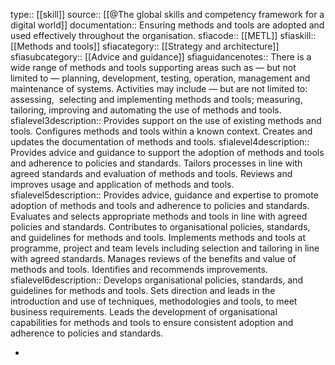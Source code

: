 type:: [[skill]]
source:: [[@The global skills and competency framework for a digital world]]
documentation:: Ensuring methods and tools are adopted and used effectively throughout the organisation.
sfiacode:: [[METL]]
sfiaskill:: [[Methods and tools]]
sfiacategory:: [[Strategy and architecture]]
sfiasubcategory:: [[Advice and guidance]]
sfiaguidancenotes:: There is a wide range of methods and tools supporting areas such as — but not limited to — planning, development, testing, operation, management and maintenance of systems. Activities may include — but are not limited to: assessing,  selecting and implementing methods and tools; measuring, tailoring, improving and automating the use of methods and tools.
sfialevel3description:: Provides support on the use of existing methods and tools. Configures methods and tools within a known context. Creates and updates the documentation of methods and tools.
sfialevel4description:: Provides advice and guidance to support the adoption of methods and tools and adherence to policies and standards. Tailors processes in line with agreed standards and evaluation of methods and tools. Reviews and improves usage and application of methods and tools.
sfialevel5description:: Provides advice, guidance and expertise to promote adoption of methods and tools and adherence to policies and standards. Evaluates and selects appropriate methods and tools in line with agreed policies and standards. Contributes to organisational policies, standards, and guidelines for methods and tools. Implements methods and tools at programme, project and team levels including selection and tailoring in line with agreed standards. Manages reviews of the benefits and value of methods and tools. Identifies and recommends improvements.
sfialevel6description:: Develops organisational policies, standards, and guidelines for methods and tools. Sets direction and leads in the introduction and use of techniques, methodologies and tools, to meet business requirements. Leads the development of organisational capabilities for methods and tools to ensure consistent adoption and adherence to policies and standards.

-